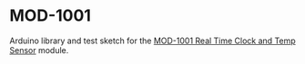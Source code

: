 # MOD-1001
Arduino library and test sketch for the <a href="http://www.embeddedadventures.com/rtc_temperature_sensor_module_mod-1001.html">MOD-1001 Real Time Clock and Temp Sensor</a> module.
